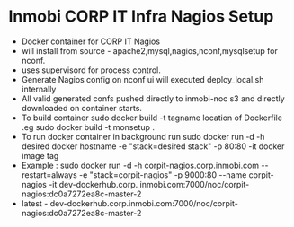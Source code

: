 Inmobi CORP IT Infra Nagios Setup
==========================================
* Docker container for CORP IT Nagios
* will install from source - apache2,mysql,nagios,nconf,mysqlsetup for nconf.
* uses supervisord for process control.
* Generate Nagios config on nconf ui will executed deploy_local.sh internally
* All valid  generated confs pushed directly to inmobi-noc s3 and directly downloaded on container starts.
* To build container sudo docker build -t  tagname location of Dockerfile .eg sudo docker build -t  monsetup .
* To run docker container in background run
  sudo docker run  -d  -h desired docker hostname -e "stack=desired stack" -p 80:80 -it   docker image tag 
* Example :  sudo docker run -d -h corpit-nagios.corp.inmobi.com --restart=always -e "stack=corpit-nagios" -p 9000:80 --name corpit-nagios -it dev-dockerhub.corp.             inmobi.com:7000/noc/corpit-nagios:dc0a7272ea8c-master-2
* latest - dev-dockerhub.corp.inmobi.com:7000/noc/corpit-nagios:dc0a7272ea8c-master-2
   
   
